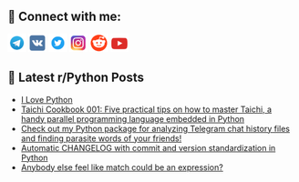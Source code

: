 ## 🔎 Connect with me:
[<img src="https://github.com/bullbesh/bullbesh/blob/main/images/Telegram.png" width="32" height="32" />](https://t.me/bullbesh)
[<img src="https://github.com/bullbesh/bullbesh/blob/main/images/VK.png" width="32" height="32" />](https://vk.com/bullbesh)
[<img src="https://github.com/bullbesh/bullbesh/blob/main/images/Twitter.png" width="32" height="32" />](https://twitter.com/bullbesh1)
[<img src="https://github.com/bullbesh/bullbesh/blob/main/images/Instagram.png" width="32" height="32" />](https://www.instagram.com/bullbesh)
[<img src="https://github.com/bullbesh/bullbesh/blob/main/images/Reddit.png" width="32" height="32" />](https://www.reddit.com/user/bullbesh)
[<img src="https://github.com/bullbesh/bullbesh/blob/main/images/YouTube.png" width="32" height="32" />](https://www.youtube.com/channel/UCtfjRs6uzgq5mfm8S06WTcg)

## 📕 Latest r/Python Posts
<!-- BLOG-POST-LIST:START -->
- [I Love Python](https://www.reddit.com/r/Python/comments/w52aa2/i_love_python/)
- [Taichi Cookbook 001: Five practical tips on how to master Taichi, a handy parallel programming language embedded in Python](https://www.reddit.com/r/Python/comments/w51e61/taichi_cookbook_001_five_practical_tips_on_how_to/)
- [Check out my Python package for analyzing Telegram chat history files and finding parasite words of your friends!](https://www.reddit.com/r/Python/comments/w4zncs/check_out_my_python_package_for_analyzing/)
- [Automatic CHANGELOG with commit and version standardization in Python](https://www.reddit.com/r/Python/comments/w4z32v/automatic_changelog_with_commit_and_version/)
- [Anybody else feel like match could be an expression?](https://www.reddit.com/r/Python/comments/w4xoxb/anybody_else_feel_like_match_could_be_an/)
<!-- BLOG-POST-LIST:END -->
